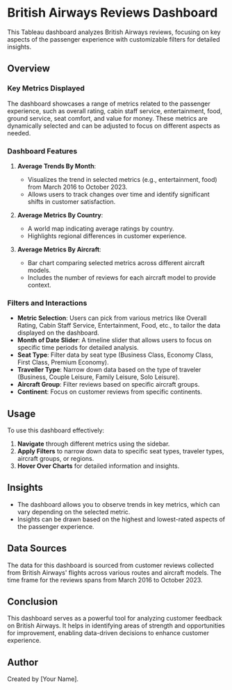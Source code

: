 
# British Airways Reviews Dashboard

This Tableau dashboard analyzes British Airways reviews, focusing on key aspects of the passenger experience with customizable filters for detailed insights.

## Overview

### Key Metrics Displayed

The dashboard showcases a range of metrics related to the passenger experience, such as overall rating, cabin staff service, entertainment, food, ground service, seat comfort, and value for money. These metrics are dynamically selected and can be adjusted to focus on different aspects as needed.

### Dashboard Features
1. **Average Trends By Month**:
   - Visualizes the trend in selected metrics (e.g., entertainment, food) from March 2016 to October 2023.
   - Allows users to track changes over time and identify significant shifts in customer satisfaction.

2. **Average Metrics By Country**:
   - A world map indicating average ratings by country.
   - Highlights regional differences in customer experience.

3. **Average Metrics By Aircraft**:
   - Bar chart comparing selected metrics across different aircraft models.
   - Includes the number of reviews for each aircraft model to provide context.

### Filters and Interactions
- **Metric Selection**: Users can pick from various metrics like Overall Rating, Cabin Staff Service, Entertainment, Food, etc., to tailor the data displayed on the dashboard.
- **Month of Date Slider**: A timeline slider that allows users to focus on specific time periods for detailed analysis.
- **Seat Type**: Filter data by seat type (Business Class, Economy Class, First Class, Premium Economy).
- **Traveller Type**: Narrow down data based on the type of traveler (Business, Couple Leisure, Family Leisure, Solo Leisure).
- **Aircraft Group**: Filter reviews based on specific aircraft groups.
- **Continent**: Focus on customer reviews from specific continents.

## Usage

To use this dashboard effectively:
1. **Navigate** through different metrics using the sidebar.
2. **Apply Filters** to narrow down data to specific seat types, traveler types, aircraft groups, or regions.
3. **Hover Over Charts** for detailed information and insights.

## Insights

- The dashboard allows you to observe trends in key metrics, which can vary depending on the selected metric.
- Insights can be drawn based on the highest and lowest-rated aspects of the passenger experience.

## Data Sources

The data for this dashboard is sourced from customer reviews collected from British Airways' flights across various routes and aircraft models. The time frame for the reviews spans from March 2016 to October 2023.

## Conclusion

This dashboard serves as a powerful tool for analyzing customer feedback on British Airways. It helps in identifying areas of strength and opportunities for improvement, enabling data-driven decisions to enhance customer experience.

## Author

Created by [Your Name].
